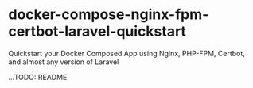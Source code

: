 # docker-compose-nginx-fpm-certbot-laravel-quickstart
 Quickstart your Docker Composed App using Nginx, PHP-FPM, Certbot, and almost any version of Laravel


...TODO: README

